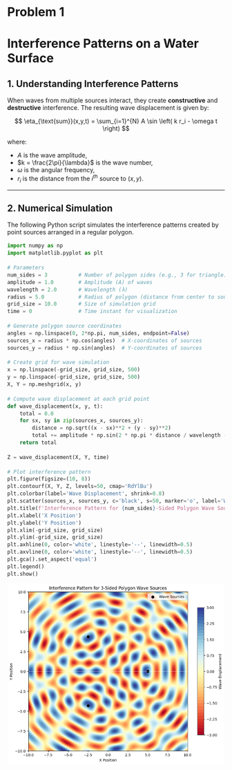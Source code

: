 # Problem 1
# **Interference Patterns on a Water Surface**

## **1. Understanding Interference Patterns**
When waves from multiple sources interact, they create **constructive** and **destructive** interference. The resulting wave displacement is given by:

$$
\eta_{\text{sum}}(x,y,t) = \sum_{i=1}^{N} A \sin \left( k r_i - \omega t \right)
$$

where:
- $A$ is the wave amplitude,
- $k = \frac{2\pi}{\lambda}$ is the wave number,
- $\omega$ is the angular frequency,
- $r_i$ is the distance from the $i^{th}$ source to $(x,y)$.

---

## **2. Numerical Simulation**
The following Python script simulates the interference patterns created by point sources arranged in a regular polygon.

```python
import numpy as np
import matplotlib.pyplot as plt

# Parameters
num_sides = 3          # Number of polygon sides (e.g., 3 for triangle)
amplitude = 1.0        # Amplitude (A) of waves
wavelength = 2.0       # Wavelength (λ)
radius = 5.0           # Radius of polygon (distance from center to sources)
grid_size = 10.0       # Size of simulation grid
time = 0               # Time instant for visualization

# Generate polygon source coordinates
angles = np.linspace(0, 2*np.pi, num_sides, endpoint=False)
sources_x = radius * np.cos(angles)  # X-coordinates of sources
sources_y = radius * np.sin(angles)  # Y-coordinates of sources

# Create grid for wave simulation
x = np.linspace(-grid_size, grid_size, 500)
y = np.linspace(-grid_size, grid_size, 500)
X, Y = np.meshgrid(x, y)

# Compute wave displacement at each grid point
def wave_displacement(x, y, t):
    total = 0.0
    for sx, sy in zip(sources_x, sources_y):
        distance = np.sqrt((x - sx)**2 + (y - sy)**2)
        total += amplitude * np.sin(2 * np.pi * distance / wavelength - t)
    return total

Z = wave_displacement(X, Y, time)

# Plot interference pattern
plt.figure(figsize=(10, 8))
plt.contourf(X, Y, Z, levels=50, cmap='RdYlBu')
plt.colorbar(label='Wave Displacement', shrink=0.8)
plt.scatter(sources_x, sources_y, c='black', s=50, marker='o', label='Wave Sources')
plt.title(f'Interference Pattern for {num_sides}-Sided Polygon Wave Sources')
plt.xlabel('X Position')
plt.ylabel('Y Position')
plt.xlim(-grid_size, grid_size)
plt.ylim(-grid_size, grid_size)
plt.axhline(0, color='white', linestyle='--', linewidth=0.5)
plt.axvline(0, color='white', linestyle='--', linewidth=0.5)
plt.gca().set_aspect('equal')
plt.legend()
plt.show()
```
![alt text](image.png)


